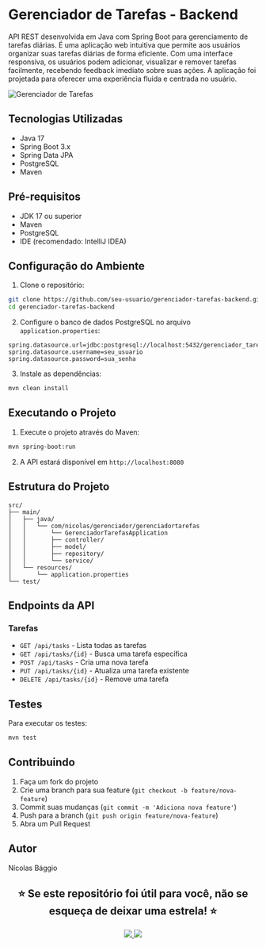 # Gerenciador de Tarefas - Backend

API REST desenvolvida em Java com Spring Boot para gerenciamento de tarefas diárias.
É uma aplicação web intuitiva que permite aos usuários organizar suas tarefas diárias de forma eficiente. Com uma interface responsiva, os usuários podem adicionar, visualizar e remover tarefas facilmente, recebendo feedback imediato sobre suas ações. A aplicação foi projetada para oferecer uma experiência fluida e centrada no usuário.

![Gerenciador de Tarefas](https://github.com/user-attachments/assets/cb632e73-4347-4e10-b1a7-9885ea7c800d)

## Tecnologias Utilizadas

- Java 17
- Spring Boot 3.x
- Spring Data JPA
- PostgreSQL
- Maven

## Pré-requisitos

- JDK 17 ou superior
- Maven
- PostgreSQL
- IDE (recomendado: IntelliJ IDEA)

## Configuração do Ambiente

1. Clone o repositório:
```bash
git clone https://github.com/seu-usuario/gerenciador-tarefas-backend.git
cd gerenciador-tarefas-backend
```

2. Configure o banco de dados PostgreSQL no arquivo `application.properties`:
```properties
spring.datasource.url=jdbc:postgresql://localhost:5432/gerenciador_tarefas
spring.datasource.username=seu_usuario
spring.datasource.password=sua_senha
```

3. Instale as dependências:
```bash
mvn clean install
```

## Executando o Projeto

1. Execute o projeto através do Maven:
```bash
mvn spring-boot:run
```

2. A API estará disponível em `http://localhost:8080`

## Estrutura do Projeto

```
src/
├── main/
│   ├── java/
│   │   └── com/nicolas/gerenciador/gerenciadortarefas
│   │       └── GerenciadorTarefasApplication
│   │       ├── controller/
│   │       ├── model/
│   │       ├── repository/
│   │       └── service/
│   └── resources/
│       └── application.properties
└── test/
```

## Endpoints da API

### Tarefas

- `GET /api/tasks` - Lista todas as tarefas
- `GET /api/tasks/{id}` - Busca uma tarefa específica
- `POST /api/tasks` - Cria uma nova tarefa
- `PUT /api/tasks/{id}` - Atualiza uma tarefa existente
- `DELETE /api/tasks/{id}` - Remove uma tarefa

## Testes

Para executar os testes:

```bash
mvn test
```

## Contribuindo

1. Faça um fork do projeto
2. Crie uma branch para sua feature (`git checkout -b feature/nova-feature`)
3. Commit suas mudanças (`git commit -m 'Adiciona nova feature'`)
4. Push para a branch (`git push origin feature/nova-feature`)
5. Abra um Pull Request

## Autor

Nícolas Bággio

<div align="center">
  <h2>⭐ Se este repositório foi útil para você, não se esqueça de deixar uma estrela! ⭐</h2>

  <a href="mailto:nicolasbbaggio@gmail.com">
    <img src="https://img.shields.io/badge/Gmail-333333?style=for-the-badge&logo=gmail&logoColor=red">
  </a>
  <a href="https://www.linkedin.com/in/nicolasbaggio/">
    <img src="https://img.shields.io/badge/-LinkedIn-%230077B5?style=for-the-badge&logo=linkedin&logoColor=white">
  </a> 
</div>
